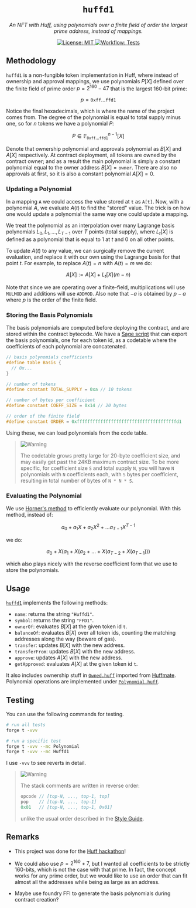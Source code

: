 <p align="center">
  <h1 align="center">
    <code>huffd1</code>
  </h1>
  <p align="center">
    <i>An NFT with Huff, using polynomials over a finite field of order the largest prime address, instead of mappings.</i>
  </p>
</p>

<p align="center">
    <a href="https://opensource.org/licenses/MIT" target="_blank">
        <img alt="License: MIT" src="https://img.shields.io/badge/license-MIT-yellow.svg">
    </a>
    <a href="./.github/workflows/tests.yml" target="_blank">
        <img alt="Workflow: Tests" src="https://github.com/erhant/huffd1/actions/workflows/tests.yaml/badge.svg?branch=main">
    </a>
</p>

## Methodology

`huffd1` is a non-fungible token implementation in Huff, where instead of ownership and approval mappings, we use polynomials $P[X]$ defined over the finite field of prime order $p = 2^{160} - 47$ that is the largest 160-bit prime:

$$
p = \mathtt{0xff}\ldots\mathtt{ffd1}
$$

Notice the final hexadecimals, which is where the name of the project comes from. The degree of the polynomial is equal to total supply minus one, so for $n$ tokens we have a polynomial $P$:

$$
P \in \mathbb{F}_{\mathtt{0xff}\ldots\mathtt{ffd1}}^{n-1}[X]
$$

Denote that ownership polynomial and approvals polynomial as $B[X]$ and $A[X]$ respectively. At contract deployment, all tokens are owned by the contract owner; and as a result the main polynomial is simply a constant polynomial equal to the owner address $B[X] = \mathtt{owner}$. There are also no approvals at first, so it is also a constant polynomial $A[X] = 0$.

### Updating a Polynomial

In a mapping `A` we could access the value stored at `t` as `A[t]`. Now, with a polynomial $A$, we evaluate $A(t)$ to find the "stored" value. The trick is on how one would update a polynomial the same way one could update a mapping.

We treat the polynomial as an interpolation over many Lagrange basis polynomials $L_0, L_1, \ldots, L_{T-1}$ over $T$ points (total supply), where $L_t[X]$ is defined as a polynomial that is equal to 1 at $t$ and 0 on all other points.

To update $A(t)$ to any value, we can surgically remove the current evaluation, and replace it with our own using the Lagrange basis for that point $t$. For example, to replace $A(t) = n$ with $A(t) = m$ we do:

$$
A[X] := A[X] + L_t[X](m - n)
$$

Note that since we are operating over a finite-field, multiplications will use `MULMOD` and additions will use `ADDMOD`. Also note that $-a$ is obtained by $p-a$ where $p$ is the order of the finite field.

### Storing the Basis Polynomials

The basis polynomials are computed before deploying the contract, and are stored within the contract bytecode. We have a [Sage script](./src/Huffd1.sage) that can export the basis polynomials, one for each token id, as a codetable where the coefficients of each polynomial are concatenated.

```c
// basis polynomials coefficients
#define table Basis {
  // 0x...
}

// number of tokens
#define constant TOTAL_SUPPLY = 0xa // 10 tokens

// number of bytes per coefficient
#define constant COEFF_SIZE = 0x14 // 20 bytes

// order of the finite field
#define constant ORDER = 0xffffffffffffffffffffffffffffffffffffffd1
```

Using these, we can load polynomials from the code table.

> <picture>
>   <source media="(prefers-color-scheme: light)" srcset="https://raw.githubusercontent.com/Mqxx/GitHub-Markdown/main/blockquotes/badge/light-theme/warning.svg">
>   <img alt="Warning" src="https://raw.githubusercontent.com/Mqxx/GitHub-Markdown/main/blockquotes/badge/dark-theme/warning.svg">
> </picture><br>
>
> The codetable grows pretty large for 20-byte coefficient size, and may easily get past the 24KB maximum contract size. To be more specific, for coefficient size `S` and total supply `N`, you will have `N` polynomials with `N` coefficients each, with `S` bytes per coefficient, resulting in total number of bytes of `N * N * S`.

### Evaluating the Polynomial

We use [Horner's method](https://zcash.github.io/halo2/background/polynomials.html#aside-horners-rule) to efficiently evaluate our polynomial. With this method, instead of:

$$
a_0 + a_1X + a_2X^2 + \ldots a_{T-1}X^{T-1}
$$

we do:

$$
a_0 + X(a_1 + X(a_2 + \ldots + X(a_{T-2} + X(a_{T-1})))
$$

which also plays nicely with the reverse coefficient form that we use to store the polynomials.

## Usage

[`huffd1`](./src/Huffd1.huff) implements the following methods:

- `name`: returns the string `"Huffd1"`.
- `symbol`: returns the string `"FFD1"`.
- `ownerOf`: evaluates $B[X]$ at the given token id `t`.
- `balanceOf`: evaluates $B[X]$ over all token ids, counting the matching addresses along the way (beware of gas).
- `transfer`: updates $B[X]$ with the new address.
- `transferFrom`: updates $B[X]$ with the new address.
- `approve`: updates $A[X]$ with the new address.
- `getApproved`: evaluates $A[X]$ at the given token id `t`.

It also includes ownership stuff in [`Owned.huff`](./src/util/Owned.huff) imported from [Huffmate](https://github.com/huff-language/huffmate/blob/main/src/auth/Owned.huff). Polynomial operations are implemented under [`Polynomial.huff`](./src/util/Polynomial.huff).

## Testing

You can use the following commands for testing.

```sh
# run all tests
forge t -vvv

# run a specific test
forge t -vvv --mc Polynomial
forge t -vvv --mc Huffd1
```

I use `-vvv` to see reverts in detail.

> <picture>
>   <source media="(prefers-color-scheme: light)" srcset="https://raw.githubusercontent.com/Mqxx/GitHub-Markdown/main/blockquotes/badge/light-theme/note.svg">
>   <img alt="Warning" src="https://raw.githubusercontent.com/Mqxx/GitHub-Markdown/main/blockquotes/badge/dark-theme/note.svg">
> </picture><br>
>
> The stack comments are written in reverse order:
>
> ```c
> opcode // [top-N, ..., top-1, top]
> pop    // [top-N, ..., top-1]
> 0x01   // [top-N, ..., top-1, 0x01]
> ```
>
> unlike the usual order described in the [Style Guide](https://docs.huff.sh/style-guide/overview/).

## Remarks

- This project was done for the [Huff hackathon](https://huff.sh/hackathon)!

- We could also use $p = 2^{160} + 7$, but I wanted all coefficients to be strictly 160-bits, which is not the case with that prime. In fact, the concept works for any prime order, but we would like to use an order that can fit almost all the addresses while being as large as an address.

- Maybe use foundry FFI to generate the basis polynomials during contract creation?

